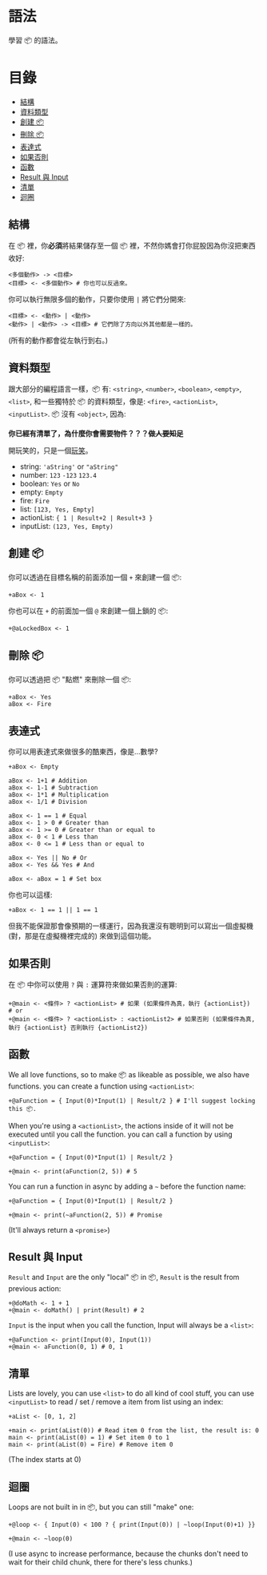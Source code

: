 # 語法
學習 📦 的語法。

# 目錄
* [結構](#結構)
* [資料類型](#資料類型)
* [創建 📦](#創建-)
* [刪除 📦](#刪除-)
* [表達式](#表達式)
* [如果否則](#如果否則)
* [函數](#函數)
* [Result 與 Input](#result-與-input)
* [清單](#清單)
* [迴圈](#迴圈)

## 結構
在 📦 裡，你**必須**將結果儲存至一個 📦 裡，不然你媽會打你屁股因為你沒把東西收好:
```
<多個動作> -> <目標>
<目標> <- <多個動作> # 你也可以反過來。
```

你可以執行無限多個的動作，只要你使用 `|` 將它們分開來:
```
<目標> <- <動作> | <動作>
<動作> | <動作> -> <目標> # 它們除了方向以外其他都是一樣的。
```
(所有的動作都會從左執行到右。)

## 資料類型
跟大部分的編程語言一樣，📦 有: `<string>`, `<number>`, `<boolean>`, `<empty>`, `<list>`, 和一些獨特於 📦 的資料類型，像是: `<fire>`, `<actionList>`, `<inputList>`. 📦 沒有 `<object>`, 因為:

**你已經有清單了，為什麼你會需要物件？？？~~做人要知足~~**

開玩笑的，只是一個[玩笑](https://youtu.be/dQw4w9WgXcQ?si=hTfPcr4o9K-CO15X)。

* string: `'aString'` or `"aString"`
* number: `123` `-123` `123.4`
* boolean: `Yes` or `No`
* empty: `Empty`
* fire: `Fire`
* list: `[123, Yes, Empty]`
* actionList: `{ 1 | Result+2 | Result+3 }`
* inputList: `(123, Yes, Empty)`


## 創建 📦
你可以透過在目標名稱的前面添加一個 `+` 來創建一個 📦:
```
+aBox <- 1
```
你也可以在 `+` 的前面加一個 `@` 來創建一個上鎖的 📦:
```
+@aLockedBox <- 1
```

## 刪除 📦
你可以透過把 📦 "點燃" 來刪除一個 📦:
```
+aBox <- Yes
aBox <- Fire
```

## 表達式
你可以用表達式來做很多的酷東西，像是...數學?
```
+aBox <- Empty

aBox <- 1+1 # Addition
aBox <- 1-1 # Subtraction
aBox <- 1*1 # Multiplication
aBox <- 1/1 # Division

aBox <- 1 == 1 # Equal
aBox <- 1 > 0 # Greater than
aBox <- 1 >= 0 # Greater than or equal to
aBox <- 0 < 1 # Less than
aBox <- 0 <= 1 # Less than or equal to

aBox <- Yes || No # Or
aBox <- Yes && Yes # And

aBox <- aBox = 1 # Set box
```
你也可以這樣:
```
+aBox <- 1 == 1 || 1 == 1
```
但我不能保證那會像預期的一樣運行，因為我還沒有聰明到可以寫出一個虛擬機 (對，那是在虛擬機裡完成的) 來做到這個功能。

## 如果否則
在 📦 中你可以使用 `?` 與 `:` 運算符來做如果否則的運算:
```
+@main <- <條件> ? <actionList> # 如果 (如果條件為真，執行 {actionList})
# or
+@main <- <條件> ? <actionList> : <actionList2> # 如果否則 (如果條件為真, 執行 {actionList} 否則執行 {actionList2})
```

## 函數
We all love functions, so to make 📦 as likeable as possible, we also have functions. you can create a function using `<actionList>`:
```
+@aFunction = { Input(0)*Input(1) | Result/2 } # I'll suggest locking this 📦.
```
When you're using a `<actionList>`, the actions inside of it will not be executed until you call the function. you can call a function by using `<inputList>`:
```
+@aFunction = { Input(0)*Input(1) | Result/2 }

+@main <- print(aFunction(2, 5)) # 5
```
You can run a function in async by adding a `~` before the function name:
```
+@aFunction = { Input(0)*Input(1) | Result/2 }

+@main <- print(~aFunction(2, 5)) # Promise
```
(It'll always return a `<promise>`)

## Result 與 Input
`Result` and `Input` are the only "local" 📦 in 📦, `Result` is the result from previous action:
```
+@doMath <- 1 + 1
+@main <- doMath() | print(Result) # 2
```
`Input` is the input when you call the function, Input will always be a `<list>`:
```
+@aFunction <- print(Input(0), Input(1))
+@main <- aFunction(0, 1) # 0, 1
```

## 清單
Lists are lovely, you can use `<list>` to do all kind of cool stuff, you can use `<inputList>` to read / set / remove a item from list using an index:
```
+aList <- [0, 1, 2]

+main <- print(aList(0)) # Read item 0 from the list, the result is: 0
main <- print(aList(0) = 1) # Set item 0 to 1
main <- print(aList(0) = Fire) # Remove item 0
```
(The index starts at 0)

## 迴圈
Loops are not built in in 📦, but you can still "make" one:
```
+@loop <- { Input(0) < 100 ? { print(Input(0)) | ~loop(Input(0)+1) }}

+@main <- ~loop(0)
```
(I use async to increase performance, because the chunks don't need to wait for their child chunk, there for there's less chunks.)

